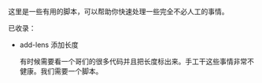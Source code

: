 这里是一些有用的脚本，可以帮助你快速处理一些完全不必人工的事情。

已收录：

- add-lens 添加长度

    有时候需要看一个哥们的很多代码并且把长度标出来。手工干这些事情非常不健康。我们需要一个脚本。